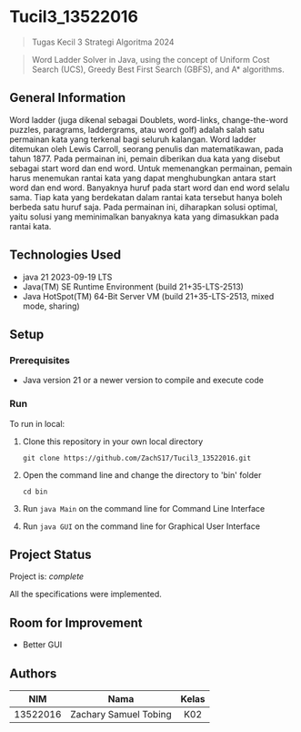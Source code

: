 # Tucil3_13522016

> Tugas Kecil 3 Strategi Algoritma 2024

> Word Ladder Solver in Java, using the concept of Uniform Cost Search (UCS), Greedy Best First Search (GBFS), and A\* algorithms.

## General Information

Word ladder (juga dikenal sebagai Doublets, word-links, change-the-word puzzles, paragrams, laddergrams, atau word golf) adalah salah satu permainan kata yang terkenal bagi seluruh kalangan. Word ladder ditemukan oleh Lewis Carroll, seorang penulis dan matematikawan, pada tahun 1877. Pada permainan ini, pemain diberikan dua kata yang disebut sebagai start word dan end word. Untuk memenangkan permainan, pemain harus menemukan rantai kata yang dapat menghubungkan antara start word dan end word. Banyaknya huruf pada start word dan end word selalu sama. Tiap kata yang berdekatan dalam rantai kata tersebut hanya boleh berbeda satu huruf saja. Pada permainan ini, diharapkan solusi optimal, yaitu solusi yang meminimalkan banyaknya kata yang dimasukkan pada rantai kata.

## Technologies Used

- java 21 2023-09-19 LTS
- Java(TM) SE Runtime Environment (build 21+35-LTS-2513)
- Java HotSpot(TM) 64-Bit Server VM (build 21+35-LTS-2513, mixed mode, sharing)

## Setup

### Prerequisites

- Java version 21 or a newer version to compile and execute code

### Run

To run in local:

1. Clone this repository in your own local directory

   `git clone https://github.com/ZachS17/Tucil3_13522016.git`

2. Open the command line and change the directory to 'bin' folder

   `cd bin`

3. Run `java Main` on the command line for Command Line Interface
4. Run `java GUI` on the command line for Graphical User Interface

## Project Status

Project is: _complete_

All the specifications were implemented.

## Room for Improvement

- Better GUI

## Authors

|   NIM    |         Nama          | Kelas |
| :------: | :-------------------: | :---: |
| 13522016 | Zachary Samuel Tobing |  K02  |
